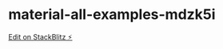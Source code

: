 # material-all-examples-mdzk5i

[Edit on StackBlitz ⚡️](https://stackblitz.com/edit/material-all-examples-mdzk5i)